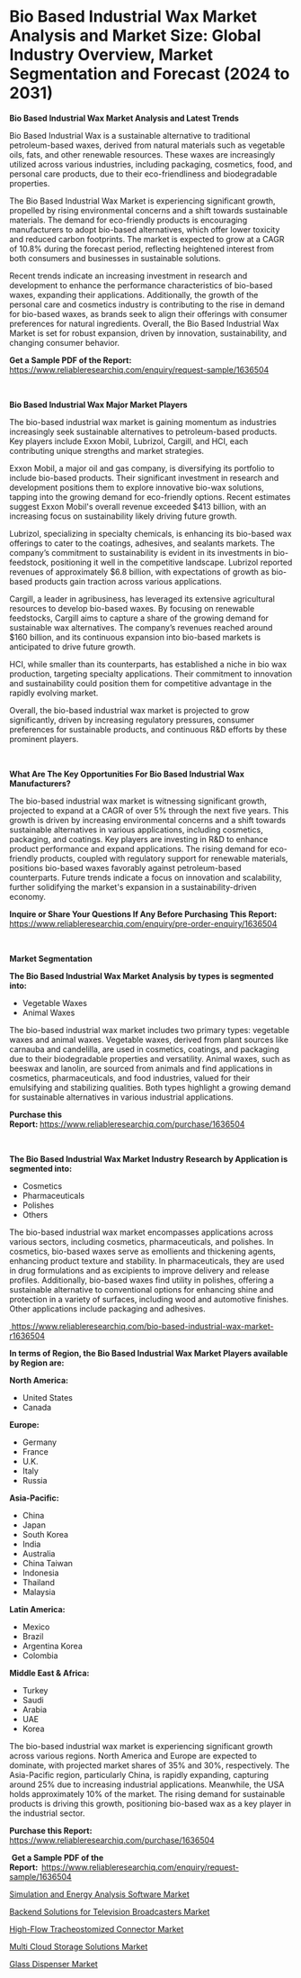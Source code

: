 <p><h1>Bio Based Industrial Wax Market Analysis and Market Size: Global Industry Overview, Market Segmentation and Forecast (2024 to 2031)</h1></p><p><strong>Bio Based Industrial Wax Market Analysis and Latest Trends</strong></p>
<p><p>Bio Based Industrial Wax is a sustainable alternative to traditional petroleum-based waxes, derived from natural materials such as vegetable oils, fats, and other renewable resources. These waxes are increasingly utilized across various industries, including packaging, cosmetics, food, and personal care products, due to their eco-friendliness and biodegradable properties.</p><p>The Bio Based Industrial Wax Market is experiencing significant growth, propelled by rising environmental concerns and a shift towards sustainable materials. The demand for eco-friendly products is encouraging manufacturers to adopt bio-based alternatives, which offer lower toxicity and reduced carbon footprints. The market is expected to grow at a CAGR of 10.8% during the forecast period, reflecting heightened interest from both consumers and businesses in sustainable solutions.</p><p>Recent trends indicate an increasing investment in research and development to enhance the performance characteristics of bio-based waxes, expanding their applications. Additionally, the growth of the personal care and cosmetics industry is contributing to the rise in demand for bio-based waxes, as brands seek to align their offerings with consumer preferences for natural ingredients. Overall, the Bio Based Industrial Wax Market is set for robust expansion, driven by innovation, sustainability, and changing consumer behavior.</p></p>
<p><strong>Get a Sample PDF of the Report:&nbsp;</strong> <a href="https://www.reliableresearchiq.com/enquiry/request-sample/1636504?utm_campaign=1876&utm_medium=2&utm_source=Github&utm_content=ia&utm_term=07122024&utm_id=bio-based-industrial-wax">https://www.reliableresearchiq.com/enquiry/request-sample/1636504</a></p>
<p>&nbsp;</p>
<p><strong>Bio Based Industrial Wax Major Market Players</strong></p>
<p><p>The bio-based industrial wax market is gaining momentum as industries increasingly seek sustainable alternatives to petroleum-based products. Key players include Exxon Mobil, Lubrizol, Cargill, and HCI, each contributing unique strengths and market strategies.</p><p>Exxon Mobil, a major oil and gas company, is diversifying its portfolio to include bio-based products. Their significant investment in research and development positions them to explore innovative bio-wax solutions, tapping into the growing demand for eco-friendly options. Recent estimates suggest Exxon Mobil's overall revenue exceeded $413 billion, with an increasing focus on sustainability likely driving future growth.</p><p>Lubrizol, specializing in specialty chemicals, is enhancing its bio-based wax offerings to cater to the coatings, adhesives, and sealants markets. The company’s commitment to sustainability is evident in its investments in bio-feedstock, positioning it well in the competitive landscape. Lubrizol reported revenues of approximately $6.8 billion, with expectations of growth as bio-based products gain traction across various applications.</p><p>Cargill, a leader in agribusiness, has leveraged its extensive agricultural resources to develop bio-based waxes. By focusing on renewable feedstocks, Cargill aims to capture a share of the growing demand for sustainable wax alternatives. The company’s revenues reached around $160 billion, and its continuous expansion into bio-based markets is anticipated to drive future growth.</p><p>HCI, while smaller than its counterparts, has established a niche in bio wax production, targeting specialty applications. Their commitment to innovation and sustainability could position them for competitive advantage in the rapidly evolving market.</p><p>Overall, the bio-based industrial wax market is projected to grow significantly, driven by increasing regulatory pressures, consumer preferences for sustainable products, and continuous R&D efforts by these prominent players.</p></p>
<p>&nbsp;</p>
<p><strong>What Are The Key Opportunities For Bio Based Industrial Wax Manufacturers?</strong></p>
<p><p>The bio-based industrial wax market is witnessing significant growth, projected to expand at a CAGR of over 5% through the next five years. This growth is driven by increasing environmental concerns and a shift towards sustainable alternatives in various applications, including cosmetics, packaging, and coatings. Key players are investing in R&D to enhance product performance and expand applications. The rising demand for eco-friendly products, coupled with regulatory support for renewable materials, positions bio-based waxes favorably against petroleum-based counterparts. Future trends indicate a focus on innovation and scalability, further solidifying the market's expansion in a sustainability-driven economy.</p></p>
<p><strong>Inquire or Share Your Questions If Any Before Purchasing This Report:</strong> <a href="https://www.reliableresearchiq.com/enquiry/pre-order-enquiry/1636504?utm_campaign=1876&utm_medium=2&utm_source=Github&utm_content=ia&utm_term=07122024&utm_id=bio-based-industrial-wax">https://www.reliableresearchiq.com/enquiry/pre-order-enquiry/1636504</a></p>
<p>&nbsp;</p>
<p><strong>Market Segmentation</strong></p>
<p><strong>The Bio Based Industrial Wax Market Analysis by types is segmented into:</strong></p>
<p><ul><li>Vegetable Waxes</li><li>Animal Waxes</li></ul></p>
<p><p>The bio-based industrial wax market includes two primary types: vegetable waxes and animal waxes. Vegetable waxes, derived from plant sources like carnauba and candelilla, are used in cosmetics, coatings, and packaging due to their biodegradable properties and versatility. Animal waxes, such as beeswax and lanolin, are sourced from animals and find applications in cosmetics, pharmaceuticals, and food industries, valued for their emulsifying and stabilizing qualities. Both types highlight a growing demand for sustainable alternatives in various industrial applications.</p></p>
<p><strong>Purchase this Report:&nbsp;</strong><a href="https://www.reliableresearchiq.com/purchase/1636504?utm_campaign=1876&utm_medium=2&utm_source=Github&utm_content=ia&utm_term=07122024&utm_id=bio-based-industrial-wax">https://www.reliableresearchiq.com/purchase/1636504</a></p>
<p>&nbsp;</p>
<p><strong>The Bio Based Industrial Wax Market Industry Research by Application is segmented into:</strong></p>
<p><ul><li>Cosmetics</li><li>Pharmaceuticals</li><li>Polishes</li><li>Others</li></ul></p>
<p><p>The bio-based industrial wax market encompasses applications across various sectors, including cosmetics, pharmaceuticals, and polishes. In cosmetics, bio-based waxes serve as emollients and thickening agents, enhancing product texture and stability. In pharmaceuticals, they are used in drug formulations and as excipients to improve delivery and release profiles. Additionally, bio-based waxes find utility in polishes, offering a sustainable alternative to conventional options for enhancing shine and protection in a variety of surfaces, including wood and automotive finishes. Other applications include packaging and adhesives.</p></p>
<p><a href="https://www.reliableresearchiq.com/bio-based-industrial-wax-market-r1636504?utm_campaign=1876&utm_medium=2&utm_source=Github&utm_content=ia&utm_term=07122024&utm_id=bio-based-industrial-wax">&nbsp;https://www.reliableresearchiq.com/bio-based-industrial-wax-market-r1636504</a></p>
<p><strong>In terms of Region, the Bio Based Industrial Wax Market Players available by Region are:</strong></p>
<p>
    <p> <strong> North America: </strong>
        <ul>
            <li>United States</li>
            <li>Canada</li>
        </ul>
        </p> 
    <p> <strong> Europe: </strong>
        <ul>
            <li>Germany</li>
            <li>France</li>
            <li>U.K.</li>
            <li>Italy</li>
            <li>Russia</li>
        </ul>
        </p> 
    <p> <strong> Asia-Pacific: </strong>
        <ul>
            <li>China</li>
            <li>Japan</li>
            <li>South Korea</li>
            <li>India</li>
            <li>Australia</li>
            <li>China Taiwan</li>
            <li>Indonesia</li>
            <li>Thailand</li>
            <li>Malaysia</li>
        </ul>
        </p> 
    <p> <strong> Latin America: </strong>
        <ul>
            <li>Mexico</li>
            <li>Brazil</li>
            <li>Argentina Korea</li>
            <li>Colombia</li>
        </ul>
        </p> 
    <p> <strong> Middle East & Africa: </strong>
        <ul>
            <li>Turkey</li>
            <li>Saudi</li>
            <li>Arabia</li>
            <li>UAE</li>
            <li>Korea</li>
        </ul>
    </p>
    </p>
<p><p>The bio-based industrial wax market is experiencing significant growth across various regions. North America and Europe are expected to dominate, with projected market shares of 35% and 30%, respectively. The Asia-Pacific region, particularly China, is rapidly expanding, capturing around 25% due to increasing industrial applications. Meanwhile, the USA holds approximately 10% of the market. The rising demand for sustainable products is driving this growth, positioning bio-based wax as a key player in the industrial sector.</p></p>
<p><strong>Purchase this Report: </strong><a href="https://www.reliableresearchiq.com/purchase/1636504?utm_campaign=1876&utm_medium=2&utm_source=Github&utm_content=ia&utm_term=07122024&utm_id=bio-based-industrial-wax">https://www.reliableresearchiq.com/purchase/1636504</a></p>
<p>&nbsp;<strong>Get a Sample PDF of the Report:&nbsp;&nbsp;</strong><a href="https://www.reliableresearchiq.com/enquiry/request-sample/1636504?utm_campaign=1876&utm_medium=2&utm_source=Github&utm_content=ia&utm_term=07122024&utm_id=bio-based-industrial-wax">https://www.reliableresearchiq.com/enquiry/request-sample/1636504</a></p>
<p><strong></strong></p>
<p><p><a href="https://www.linkedin.com/pulse/growing-simulation-energy-analysis-software-market-size-orbse?utm_campaign=1876&utm_medium=2&utm_source=Github&utm_content=ia&utm_term=07122024&utm_id=bio-based-industrial-wax">Simulation and Energy Analysis Software Market</a></p><p><a href="https://www.linkedin.com/pulse/the-hashub-gdiff?utm_campaign=1876&utm_medium=2&utm_source=Github&utm_content=ia&utm_term=07122024&utm_id=bio-based-industrial-wax">Backend Solutions for Television Broadcasters Market</a></p><p><a href="https://issuu.com/reportprime-2/docs/high-flow-tracheostomized-connector-market-size-20?utm_campaign=1876&utm_medium=2&utm_source=Github&utm_content=ia&utm_term=07122024&utm_id=bio-based-industrial-wax">High-Flow Tracheostomized Connector Market</a></p><p><a href="https://www.linkedin.com/pulse/t-insight-dial-ziosf?utm_campaign=1876&utm_medium=2&utm_source=Github&utm_content=ia&utm_term=07122024&utm_id=bio-based-industrial-wax">Multi Cloud Storage Solutions Market</a></p><p><a href="https://issuu.com/reportprime-2/docs/glass-dispenser-market-size-2030.pptx?utm_campaign=1876&utm_medium=2&utm_source=Github&utm_content=ia&utm_term=07122024&utm_id=bio-based-industrial-wax">Glass Dispenser Market</a></p></p>